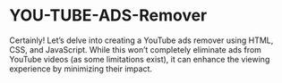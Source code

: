 # YOU-TUBE-ADS-Remover
Certainly! Let’s delve into creating a YouTube ads remover using HTML, CSS, and JavaScript. While this won’t completely eliminate ads from YouTube videos (as some limitations exist), it can enhance the viewing experience by minimizing their impact.
